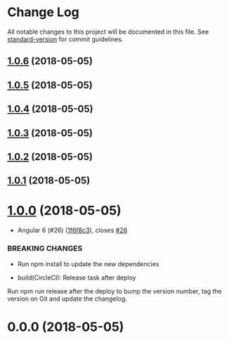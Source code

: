 # Change Log

All notable changes to this project will be documented in this file. See [standard-version](https://github.com/conventional-changelog/standard-version) for commit guidelines.

<a name="1.0.6"></a>
## [1.0.6](https://github.com/ItalianCoders/myBudget-web-frontend/compare/v1.0.5...v1.0.6) (2018-05-05)



<a name="1.0.5"></a>
## [1.0.5](https://github.com/ItalianCoders/myBudget-web-frontend/compare/v1.0.4...v1.0.5) (2018-05-05)



<a name="1.0.4"></a>
## [1.0.4](https://github.com/ItalianCoders/myBudget-web-frontend/compare/v1.0.2...v1.0.4) (2018-05-05)



<a name="1.0.3"></a>
## [1.0.3](https://github.com/ItalianCoders/myBudget-web-frontend/compare/v1.0.2...v1.0.3) (2018-05-05)



<a name="1.0.2"></a>
## [1.0.2](https://github.com/ItalianCoders/myBudget-web-frontend/compare/v1.0.1...v1.0.2) (2018-05-05)



<a name="1.0.1"></a>
## [1.0.1](https://github.com/ItalianCoders/myBudget-web-frontend/compare/v1.0.0...v1.0.1) (2018-05-05)



<a name="1.0.0"></a>
# [1.0.0](https://github.com/ItalianCoders/myBudget-web-frontend/compare/v0.0.0...v1.0.0) (2018-05-05)


* Angular 6 (#26) ([1f6f8c3](https://github.com/ItalianCoders/myBudget-web-frontend/commit/1f6f8c3)), closes [#26](https://github.com/ItalianCoders/myBudget-web-frontend/issues/26)


### BREAKING CHANGES

* Run npm install to update the new dependencies

* build(CircleCI): Release task after deploy

Run npm run release after the deploy to bump the version number, tag the
version on Git and update the changelog.



<a name="0.0.0"></a>
# 0.0.0 (2018-05-05)

